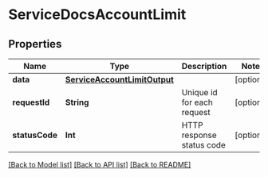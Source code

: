 # ServiceDocsAccountLimit

## Properties
Name | Type | Description | Notes
------------ | ------------- | ------------- | -------------
**data** | [**ServiceAccountLimitOutput**](ServiceAccountLimitOutput.md) |  | [optional] 
**requestId** | **String** | Unique id for each request | [optional] 
**statusCode** | **Int** | HTTP response status code | [optional] 

[[Back to Model list]](../README.md#documentation-for-models) [[Back to API list]](../README.md#documentation-for-api-endpoints) [[Back to README]](../README.md)


